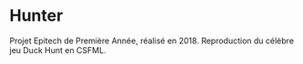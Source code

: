# Hunter
Projet Epitech de Première Année, réalisé en 2018. Reproduction du célèbre jeu Duck Hunt en CSFML.
